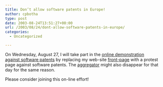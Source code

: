 ```yaml
---
title: Don’t allow software patents in Europe!
author: cpbotha
type: post
date: 2003-08-24T13:51:27+00:00
url: /2003/08/24/dont-allow-software-patents-in-europe/
categories:
  - Uncategorized

---
```

On Wednesday, August 27, I will take part in the [online demonstration against software patents][1] by replacing my web-site [front-page][2] with a protest page against software patents. The [aggregator][3] might also disappear for that day for the same reason.

Please consider joining this on-line effort!

 [1]: http://swpat.ffii.org/group/demo/index.en.html
 [2]: http://cpbotha.net/
 [3]: http://cpbotha.net/weblogs/